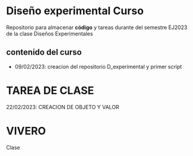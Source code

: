 # Diseño experimental Curso
Repositorio para almacenar **código** y tareas durante del semestre EJ2023 de la clase Diseños Experimentales

## contenido del curso

+ 09/02/2023: creacion del repositorio D_experimental y primer script 

# TAREA DE CLASE
22/02/2023: CREACION DE OBJETO Y VALOR

# VIVERO
Clase 
